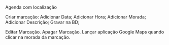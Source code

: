 Agenda com localização

Criar marcação:
	Adicionar Data;
	Adicionar Hora;
	Adicionar Morada;
	Adicionar Descrição;
	Gravar na BD;


Editar Marcação.
Apagar Marcação.
Lançar aplicação Google Maps quando clicar na morada da marcação.